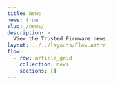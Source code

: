 ```yaml
---
title: News
news: true
slug: /news/
description: >
  View the Trusted Firmware news.
layout: ../../layouts/Flow.astro
flow:
  - row: article_grid
    collection: news
    sections: []
---
```

